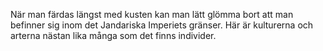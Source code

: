 När man färdas längst med kusten kan man lätt glömma bort att man befinner sig inom det Jandariska Imperiets gränser. Här är kulturerna och arterna nästan lika många som det finns individer. 